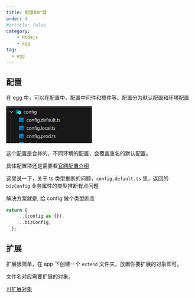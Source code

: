 ```yaml
---
title: 配置和扩展
order: 4
#article: false
category:
    - Nodejs
    - egg
tag:
  - egg
---
```


## 配置

在 egg 中，可以在配置中，配置中间件和插件等。配置分为默认配置和环境配置

![](images/egg4.png)

这个配置是合并的，不同环境的配置，会覆盖重名的默认配置。

具体配置项还是需要看[官网配置介绍](https://www.eggjs.org/zh-CN/basics/config)

这里说一下，关于 ts 类型推断的问题，`config.default.ts` 里，返回的 `bizConfig` 业务属性的类型推断有点问题

解决方案就是, 给 config 做个类型断言

```typescript
return {
    ...(config as {}),
    ...bizConfig,
  };
```

## 扩展

扩展很简单，在 app 下创建一个 `extend` 文件夹，放置你要扩展的对象即可。

文件名对应需要扩展的对象。

[可扩展对象](https://www.eggjs.org/zh-CN/basics/extend)
